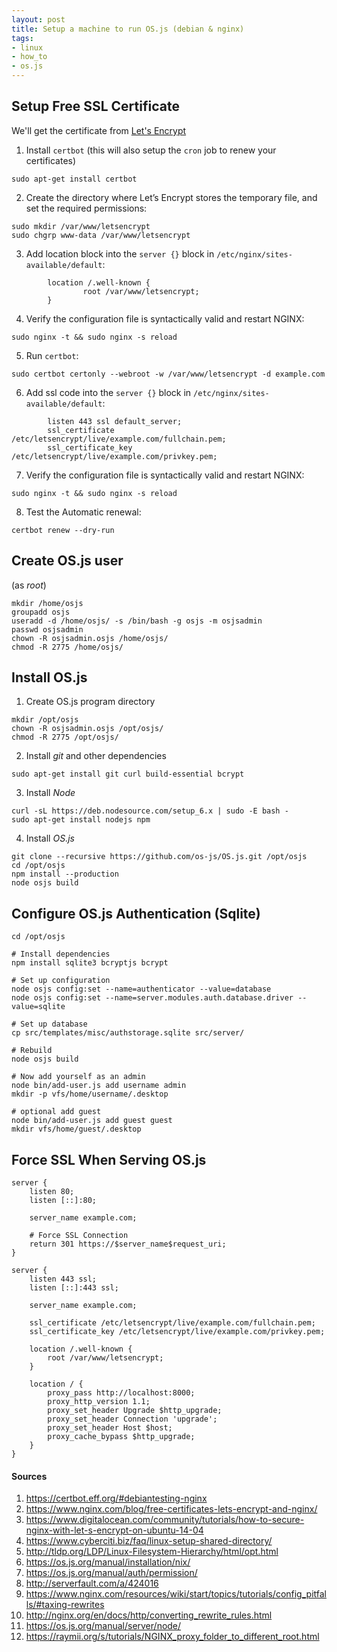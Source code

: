 ```yaml
---
layout: post
title: Setup a machine to run OS.js (debian & nginx)
tags:
- linux
- how_to
- os.js
---
```


## Setup Free SSL Certificate

We'll get the certificate from [Let's Encrypt](https://letsencrypt.org/)

1. Install `certbot` (this will also setup the `cron` job to renew your certificates)

```
sudo apt-get install certbot 
```

2. Create the directory where Let’s Encrypt stores the temporary file, and set the required permissions:

```
sudo mkdir /var/www/letsencrypt
sudo chgrp www-data /var/www/letsencrypt
```

3. Add location block into the `server {}` block in `/etc/nginx/sites-available/default`:

```
        location /.well-known {
                root /var/www/letsencrypt;
        }
```

4. Verify the configuration file is syntactically valid and restart NGINX:

```
sudo nginx -t && sudo nginx -s reload
```

5. Run `certbot`:

```
sudo certbot certonly --webroot -w /var/www/letsencrypt -d example.com
```

6. Add ssl code into the `server {}` block in `/etc/nginx/sites-available/default`:

```
        listen 443 ssl default_server;
        ssl_certificate /etc/letsencrypt/live/example.com/fullchain.pem;
        ssl_certificate_key /etc/letsencrypt/live/example.com/privkey.pem;
```

7. Verify the configuration file is syntactically valid and restart NGINX:

```
sudo nginx -t && sudo nginx -s reload
```

8. Test the Automatic renewal:

```
certbot renew --dry-run
```

## Create OS.js user

(as *root*)

```
mkdir /home/osjs
groupadd osjs
useradd -d /home/osjs/ -s /bin/bash -g osjs -m osjsadmin
passwd osjsadmin
chown -R osjsadmin.osjs /home/osjs/
chmod -R 2775 /home/osjs/
```

## Install OS.js

1. Create OS.js program directory

```
mkdir /opt/osjs
chown -R osjsadmin.osjs /opt/osjs/
chmod -R 2775 /opt/osjs/
```

2. Install *git* and other dependencies

```
sudo apt-get install git curl build-essential bcrypt
```

3. Install *Node*

```
curl -sL https://deb.nodesource.com/setup_6.x | sudo -E bash -
sudo apt-get install nodejs npm
```

4. Install *OS.js*

```
git clone --recursive https://github.com/os-js/OS.js.git /opt/osjs
cd /opt/osjs
npm install --production
node osjs build
```

## Configure OS.js Authentication (Sqlite)

```
cd /opt/osjs

# Install dependencies
npm install sqlite3 bcryptjs bcrypt

# Set up configuration
node osjs config:set --name=authenticator --value=database
node osjs config:set --name=server.modules.auth.database.driver --value=sqlite

# Set up database
cp src/templates/misc/authstorage.sqlite src/server/

# Rebuild
node osjs build

# Now add yourself as an admin
node bin/add-user.js add username admin
mkdir -p vfs/home/username/.desktop

# optional add guest
node bin/add-user.js add guest guest
mkdir vfs/home/guest/.desktop
```

## Force SSL When Serving OS.js

```
server {
    listen 80;
    listen [::]:80;

    server_name example.com;

    # Force SSL Connection
    return 301 https://$server_name$request_uri;
}

server {
    listen 443 ssl;
    listen [::]:443 ssl;

    server_name example.com;
    
    ssl_certificate /etc/letsencrypt/live/example.com/fullchain.pem;
    ssl_certificate_key /etc/letsencrypt/live/example.com/privkey.pem;
    
    location /.well-known {
        root /var/www/letsencrypt;
    }

    location / {
        proxy_pass http://localhost:8000;
        proxy_http_version 1.1;
        proxy_set_header Upgrade $http_upgrade;
        proxy_set_header Connection 'upgrade';
        proxy_set_header Host $host;
        proxy_cache_bypass $http_upgrade;
    }
}
```

#### Sources

1. <https://certbot.eff.org/#debiantesting-nginx>
2. <https://www.nginx.com/blog/free-certificates-lets-encrypt-and-nginx/>
3. <https://www.digitalocean.com/community/tutorials/how-to-secure-nginx-with-let-s-encrypt-on-ubuntu-14-04>
4. <https://www.cyberciti.biz/faq/linux-setup-shared-directory/>
5. <http://tldp.org/LDP/Linux-Filesystem-Hierarchy/html/opt.html>
5. <https://os.js.org/manual/installation/nix/>
6. <https://os.js.org/manual/auth/permission/>
7. <http://serverfault.com/a/424016>
8. <https://www.nginx.com/resources/wiki/start/topics/tutorials/config_pitfalls/#taxing-rewrites>
9. <http://nginx.org/en/docs/http/converting_rewrite_rules.html>
10. <https://os.js.org/manual/server/node/>
11. <https://raymii.org/s/tutorials/NGINX_proxy_folder_to_different_root.html>
